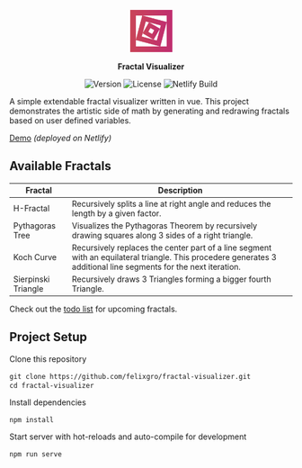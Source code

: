 <p align="center">
	<img width="75" height="75" src="src/assets/logo.png">
</p>
<p align="center">
	<b>Fractal Visualizer</b>
</p>
<p align="center">
	<img src="https://img.shields.io/github/package-json/v/felixgro/fractal-visualizer?color=%23b84961" alt="Version">
	<img src="https://img.shields.io/github/license/felixgro/fractal-visualizer?color=b84961" alt="License">
	<img src="https://img.shields.io/netlify/6918e7b9-3b07-476b-ab53-49a44bfd0040?color=b84961&label=build" alt="Netlify Build">
</p>

A simple extendable fractal visualizer written in vue. This project demonstrates the artistic side of math by generating and redrawing fractals based on user defined variables.

[Demo](https://fractal-visualizer.netlify.app/) *(deployed on Netlify)*

## Available Fractals

| Fractal          | Description   |
|------------------|---------------|
| H-Fractal        | Recursively splits a line at right angle and reduces the length by a given factor. |
| Pythagoras Tree  | Visualizes the Pythagoras Theorem by recursively drawing squares along 3 sides of a right triangle. |
| Koch Curve       | Recursively replaces the center part of a line segment with an equilateral triangle. This procedere generates 3 additional line segments for the next iteration. |
| Sierpinski Triangle | Recursively draws 3 Triangles forming a bigger fourth Triangle. |

Check out the [todo list](TODO.md) for upcoming fractals.

## Project Setup
Clone this repository
```
git clone https://github.com/felixgro/fractal-visualizer.git
cd fractal-visualizer
```
Install dependencies
```
npm install
```
Start server with hot-reloads and auto-compile for development
```
npm run serve
```
